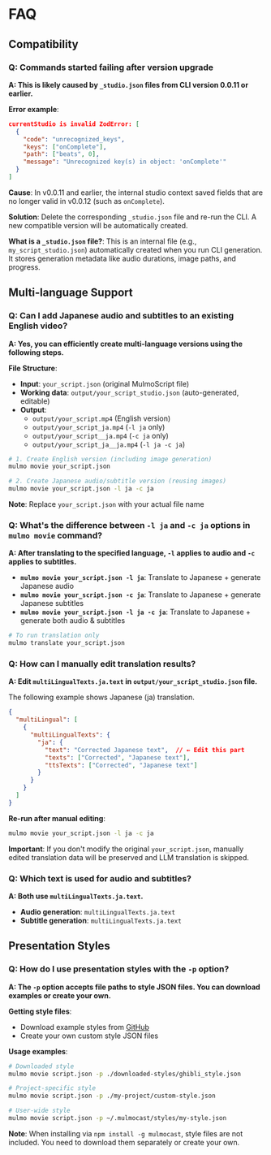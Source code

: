 # FAQ

## Compatibility

### Q: Commands started failing after version upgrade

**A: This is likely caused by `_studio.json` files from CLI version 0.0.11 or earlier.**

**Error example**:
```json
currentStudio is invalid ZodError: [
  {
    "code": "unrecognized_keys",
    "keys": ["onComplete"],
    "path": ["beats", 0],
    "message": "Unrecognized key(s) in object: 'onComplete'"
  }
]
```

**Cause**: In v0.0.11 and earlier, the internal studio context saved fields that are no longer valid in v0.0.12 (such as `onComplete`).

**Solution**: Delete the corresponding `_studio.json` file and re-run the CLI. A new compatible version will be automatically created.

**What is a `_studio.json` file?**: This is an internal file (e.g., `my_script_studio.json`) automatically created when you run CLI generation. It stores generation metadata like audio durations, image paths, and progress.

## Multi-language Support

### Q: Can I add Japanese audio and subtitles to an existing English video?

**A: Yes, you can efficiently create multi-language versions using the following steps.**

**File Structure**:
- **Input**: `your_script.json` (original MulmoScript file)
- **Working data**: `output/your_script_studio.json` (auto-generated, editable)
- **Output**: 
  - `output/your_script.mp4` (English version)
  - `output/your_script_ja.mp4` (`-l ja` only)
  - `output/your_script__ja.mp4` (`-c ja` only)
  - `output/your_script_ja__ja.mp4` (`-l ja -c ja`)

```bash
# 1. Create English version (including image generation)
mulmo movie your_script.json

# 2. Create Japanese audio/subtitle version (reusing images)
mulmo movie your_script.json -l ja -c ja
```

**Note**: Replace `your_script.json` with your actual file name

### Q: What's the difference between `-l ja` and `-c ja` options in `mulmo movie` command?

**A: After translating to the specified language, `-l` applies to audio and `-c` applies to subtitles.**

- **`mulmo movie your_script.json -l ja`**: Translate to Japanese + generate Japanese audio
- **`mulmo movie your_script.json -c ja`**: Translate to Japanese + generate Japanese subtitles
- **`mulmo movie your_script.json -l ja -c ja`**: Translate to Japanese + generate both audio & subtitles

```bash
# To run translation only
mulmo translate your_script.json
```

### Q: How can I manually edit translation results?

**A: Edit `multiLingualTexts.ja.text` in `output/your_script_studio.json` file.**

The following example shows Japanese (ja) translation.

```json
{
  "multiLingual": [
    {
      "multiLingualTexts": {
        "ja": {
          "text": "Corrected Japanese text",  // ← Edit this part
          "texts": ["Corrected", "Japanese text"],
          "ttsTexts": ["Corrected", "Japanese text"]
        }
      }
    }
  ]
}
```

**Re-run after manual editing**:
```bash
mulmo movie your_script.json -l ja -c ja
```

**Important**: If you don't modify the original `your_script.json`, manually edited translation data will be preserved and LLM translation is skipped.

### Q: Which text is used for audio and subtitles?

**A: Both use `multiLingualTexts.ja.text`.**

- **Audio generation**: `multiLingualTexts.ja.text`
- **Subtitle generation**: `multiLingualTexts.ja.text`

## Presentation Styles

### Q: How do I use presentation styles with the `-p` option?

**A: The `-p` option accepts file paths to style JSON files. You can download examples or create your own.**

**Getting style files**:
- Download example styles from [GitHub](https://github.com/receptron/mulmocast-cli/tree/main/assets/styles)
- Create your own custom style JSON files

**Usage examples**:
```bash
# Downloaded style
mulmo movie script.json -p ./downloaded-styles/ghibli_style.json

# Project-specific style
mulmo movie script.json -p ./my-project/custom-style.json

# User-wide style
mulmo movie script.json -p ~/.mulmocast/styles/my-style.json
```

**Note**: When installing via `npm install -g mulmocast`, style files are not included. You need to download them separately or create your own.